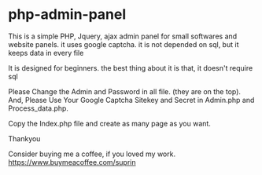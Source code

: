 # php-admin-panel
This is a simple PHP, Jquery, ajax admin panel for small softwares and website panels. it uses google captcha. it is not depended on sql, but it keeps data in every file 

It is designed for beginners. the best thing about it is that, it doesn't require sql

Please Change the Admin and Password in all file. (they are on the top).
And, Please Use Your Google Captcha Sitekey and Secret in Admin.php and Process_data.php. 

Copy the Index.php file and create as many page as you want.

Thankyou 

Consider buying me a coffee, if you loved my work.
https://www.buymeacoffee.com/suprin
